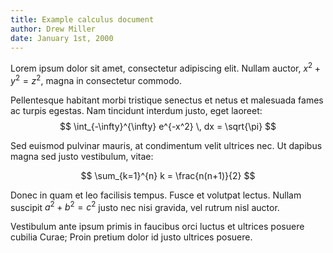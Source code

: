 ```yaml
---
title: Example calculus document
author: Drew Miller
date: January 1st, 2000
---
```


Lorem ipsum dolor sit amet, consectetur adipiscing elit. Nullam auctor, $x^2 + y^2 = z^2$, magna in consectetur commodo. 

Pellentesque habitant morbi tristique senectus et netus et malesuada fames ac turpis egestas. Nam tincidunt interdum justo, eget laoreet:
$$
\int_{-\infty}^{\infty} e^{-x^2} \, dx = \sqrt{\pi}
$$

Sed euismod pulvinar mauris, at condimentum velit ultrices nec. Ut dapibus magna sed justo vestibulum, vitae:

$$
\sum_{k=1}^{n} k = \frac{n(n+1)}{2}
$$

Donec in quam et leo facilisis tempus. Fusce et volutpat lectus. Nullam suscipit $a^2 + b^2 = c^2$ justo nec nisi gravida, vel rutrum nisl auctor.

Vestibulum ante ipsum primis in faucibus orci luctus et ultrices posuere cubilia Curae; Proin pretium dolor id justo ultrices posuere.